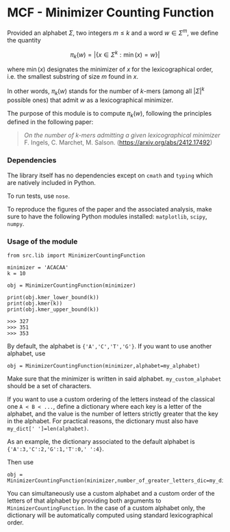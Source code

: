 # MCF - Minimizer Counting Function

Provided an alphabet $\Sigma$, two integers $m\leq k$ and a word $w\in\Sigma^m$, we define the quantity

$$\pi_k(w) = |\lbrace x\in\Sigma^k : \min(x) = w\rbrace|$$

where $\min(x)$ designates the minimizer of $x$ for the lexicographical order, i.e. the smallest substring of size $m$ found in $x$.

In other words, $\pi_k(w)$ stands for the number of $k$-mers (among all $|\Sigma|^k$ possible ones) that admit $w$ as a lexicographical minimizer.

The purpose of this module is to compute $\pi_k(w)$, following the principles defined in the following paper:

> _On the number of $k$-mers admitting a given lexicographical minimizer_
> F. Ingels, C. Marchet, M. Salson.
> (https://arxiv.org/abs/2412.17492)

### Dependencies

The library itself has no dependencies except on `cmath` and `typing` which are natively included in Python.

To run tests, use `nose`.

To reproduce the figures of the paper and the associated analysis, make sure to have the following Python modules installed: `matplotlib`, `scipy`, `numpy`.

### Usage of the module

```
from src.lib import MinimizerCountingFunction

minimizer = 'ACACAA'
k = 10

obj = MinimizerCountingFunction(minimizer)

print(obj.kmer_lower_bound(k))
print(obj.kmer(k))
print(obj.kmer_upper_bound(k))

>>> 327
>>> 351
>>> 353
```

By default, the alphabet is `{'A','C','T','G'}`.  If you want to use another alphabet, use 
```
obj = MinimizerCountingFunction(minimizer,alphabet=my_alphabet)
```
Make sure that the minimizer is written in said alphabet. `my_custom_alphabet` should be a set of characters.

If you want to use a custom ordering of the letters instead of the classical one `A < B < ...`, define a dictionary where each key is a letter of the alphabet, and the value is the number of letters strictly greater that the key in the alphabet. For practical reasons, the dictionary must also have `my_dict[' ']=len(alphabet)`. 

As an example, the dictionary associated to the default alphabet is `{'A':3,'C':2,'G':1,'T':0,' ':4}`.

Then use 
```
obj = MinimizerCountingFunction(minimizer,number_of_greater_letters_dic=my_dict)
```

You can simultaneously use a custom alphabet and a custom order of the letters of that alphabet by providing both arguments to `MinimizerCountingFunction`. In the case of a custom alphabet only, the dictionary will be automatically computed using standard lexicographical order.